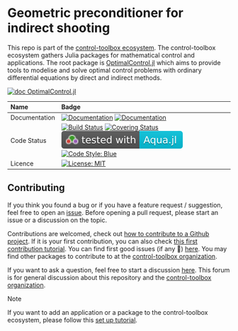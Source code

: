 # Geometric preconditioner for indirect shooting

[ci-img]: https://github.com/control-toolbox/GeometricPreconditioner.jl/actions/workflows/CI.yml/badge.svg?branch=main
[ci-url]: https://github.com/control-toolbox/GeometricPreconditioner.jl/actions/workflows/CI.yml?query=branch%3Amain

[co-img]: https://codecov.io/gh/control-toolbox/GeometricPreconditioner.jl/branch/main/graph/badge.svg?token=YM5YQQUSO3
[co-url]: https://codecov.io/gh/control-toolbox/GeometricPreconditioner.jl

[doc-dev-img]: https://img.shields.io/badge/docs-dev-8A2BE2.svg
[doc-dev-url]: https://control-toolbox.org/GeometricPreconditioner.jl/dev/

[doc-stable-img]: https://img.shields.io/badge/docs-stable-blue.svg
[doc-stable-url]: https://control-toolbox.org/GeometricPreconditioner.jl/stable/

[licence-img]: https://img.shields.io/badge/License-MIT-yellow.svg
[licence-url]: https://github.com/control-toolbox/GeometricPreconditioner.jl/blob/master/LICENSE

[aqua-img]: https://raw.githubusercontent.com/JuliaTesting/Aqua.jl/master/badge.svg
[aqua-url]: https://github.com/JuliaTesting/Aqua.jl

[blue-img]: https://img.shields.io/badge/code%20style-blue-4495d1.svg
[blue-url]: https://github.com/JuliaDiff/BlueStyle

This repo is part of the [control-toolbox ecosystem](https://github.com/control-toolbox). 
The control-toolbox ecosystem gathers Julia packages for mathematical control and applications. The root package is [OptimalControl.jl](https://github.com/control-toolbox/OptimalControl.jl) which aims to provide tools to modelise and solve optimal control problems with ordinary differential equations by direct and indirect methods. 

[![doc OptimalControl.jl](https://img.shields.io/badge/Documentation-OptimalControl.jl-blue)](http://control-toolbox.org/OptimalControl.jl)

| **Name**          | **Badge**         |
:-------------------|:------------------|
| Documentation     | [![Documentation][doc-stable-img]][doc-stable-url] [![Documentation][doc-dev-img]][doc-dev-url]                   | 
| Code Status       | [![Build Status][ci-img]][ci-url] [![Covering Status][co-img]][co-url] [![Aqua.jl][aqua-img]][aqua-url] [![Code Style: Blue][blue-img]][blue-url] |
| Licence           | [![License: MIT][licence-img]][licence-url]   |

## Contributing

[issue-url]: https://github.com/control-toolbox/GeometricPreconditioner.jl/issues
[first-good-issue-url]: https://github.com/control-toolbox/GeometricPreconditioner.jl/contribute

If you think you found a bug or if you have a feature request / suggestion, feel free to open an [issue][issue-url].
Before opening a pull request, please start an issue or a discussion on the topic. 

Contributions are welcomed, check out [how to contribute to a Github project](https://docs.github.com/en/get-started/exploring-projects-on-github/contributing-to-a-project). 
If it is your first contribution, you can also check [this first contribution tutorial](https://github.com/firstcontributions/first-contributions).
You can find first good issues (if any 🙂) [here][first-good-issue-url]. You may find other packages to contribute to at the [control-toolbox organization](https://github.com/control-toolbox).

If you want to ask a question, feel free to start a discussion [here](https://github.com/orgs/control-toolbox/discussions). This forum is for general discussion about this repository and the [control-toolbox organization](https://github.com/control-toolbox).

>[!NOTE]
> If you want to add an application or a package to the control-toolbox ecosystem, please follow this [set up tutorial](https://github.com/control-toolbox/CTApp.jl/discussions/9).
